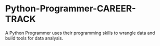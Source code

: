 # Python-Programmer-CAREER-TRACK
A Python Programmer uses their programming skills to wrangle data and build tools for data analysis. 
